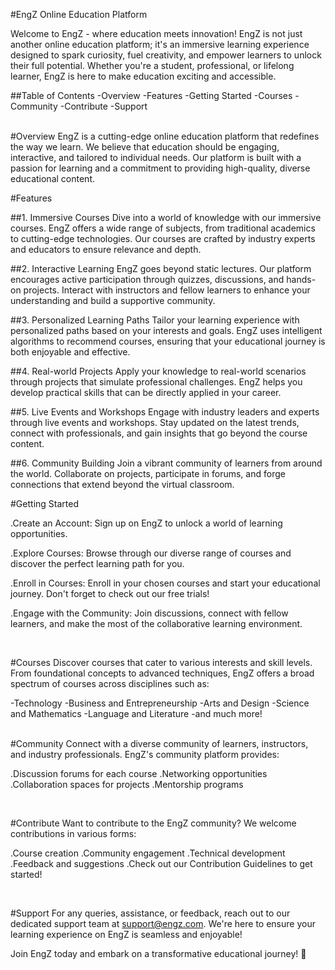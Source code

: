 #EngZ Online Education Platform
<br/>

Welcome to EngZ - where education meets innovation! EngZ is not just another online education platform; it's an immersive learning experience designed to spark curiosity, fuel creativity, and empower learners to unlock their full potential. Whether you're a student, professional, or lifelong learner, EngZ is here to make education exciting and accessible.

##Table of Contents
-Overview
-Features
-Getting Started
-Courses
-Community
-Contribute
-Support

<br/>
#Overview
EngZ is a cutting-edge online education platform that redefines the way we learn. We believe that education should be engaging, interactive, and tailored to individual needs. Our platform is built with a passion for learning and a commitment to providing high-quality, diverse educational content.

#Features


##1. Immersive Courses
Dive into a world of knowledge with our immersive courses. EngZ offers a wide range of subjects, from traditional academics to cutting-edge technologies. Our courses are crafted by industry experts and educators to ensure relevance and depth.

##2. Interactive Learning
EngZ goes beyond static lectures. Our platform encourages active participation through quizzes, discussions, and hands-on projects. Interact with instructors and fellow learners to enhance your understanding and build a supportive community.

##3. Personalized Learning Paths
Tailor your learning experience with personalized paths based on your interests and goals. EngZ uses intelligent algorithms to recommend courses, ensuring that your educational journey is both enjoyable and effective.

##4. Real-world Projects
Apply your knowledge to real-world scenarios through projects that simulate professional challenges. EngZ helps you develop practical skills that can be directly applied in your career.

##5. Live Events and Workshops
Engage with industry leaders and experts through live events and workshops. Stay updated on the latest trends, connect with professionals, and gain insights that go beyond the course content.

##6. Community Building
Join a vibrant community of learners from around the world. Collaborate on projects, participate in forums, and forge connections that extend beyond the virtual classroom.

#Getting Started


.Create an Account: Sign up on EngZ to unlock a world of learning opportunities.

.Explore Courses: Browse through our diverse range of courses and discover the perfect learning path for you.

.Enroll in Courses: Enroll in your chosen courses and start your educational journey. Don't forget to check out our free trials!

.Engage with the Community: Join discussions, connect with fellow learners, and make the most of the collaborative learning environment.

<br/>

#Courses
Discover courses that cater to various interests and skill levels. From foundational concepts to advanced techniques, EngZ offers a broad spectrum of courses across disciplines such as:

-Technology
-Business and Entrepreneurship
-Arts and Design
-Science and Mathematics
-Language and Literature
-and much more!

<br/>
#Community
Connect with a diverse community of learners, instructors, and industry professionals. EngZ's community platform provides:

.Discussion forums for each course
.Networking opportunities
.Collaboration spaces for projects
.Mentorship programs

<br/>

#Contribute
Want to contribute to the EngZ community? We welcome contributions in various forms:

.Course creation
.Community engagement
.Technical development
.Feedback and suggestions
.Check out our Contribution Guidelines to get started!

<br/>

#Support
For any queries, assistance, or feedback, reach out to our dedicated support team at support@engz.com. We're here to ensure your learning experience on EngZ is seamless and enjoyable!

Join EngZ today and embark on a transformative educational journey! 🚀
